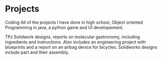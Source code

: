 # Projects

Coding
All of the projects I have done in high school, Object oriented Programming in java, a python game and UI developement.

TPJ
Solidwork designs, reports on molecular gastronomy, including ingredients and instructions. Also includes an engineering project with blueprints and a report on an airbag device for bicycles. Solidworks designs include part and their assembly.
